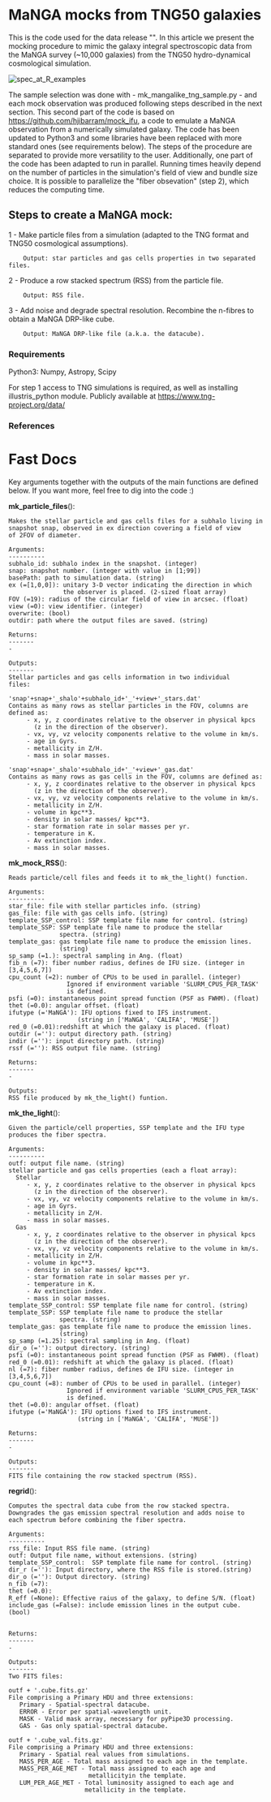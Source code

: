 # MaNGA mocks from TNG50 galaxies

This is the code used for the data release "". In this article we present the mocking procedure to mimic the galaxy integral spectroscopic data from the MaNGA survey (~10,000 galaxies) from the TNG50 hydro-dynamical cosmological simulation. 

![spec_at_R_examples](https://user-images.githubusercontent.com/50836927/178962418-71b3ca6a-c501-48a9-8876-1b69394e5595.png)

The sample selection was done with -  mk_mangalike_tng_sample.py  - and each mock observation was produced following steps described in the next section. This second part of the code is based on https://github.com/hjibarram/mock_ifu, a code to emulate a MaNGA observation from a numerically simulated galaxy. The code has been updated to Python3 and some libraries have been replaced with more standard ones (see requirements below). The steps of the procedure are separated to provide more versatility to the user. Additionally, one part of the code has been adapted to run in parallel. Running times heavily depend on the number of particles in the simulation's field of view and bundle size choice. It is possible to parallelize the "fiber obsevation" (step 2), which reduces the computing time.

## Steps to create a MaNGA mock:


1 - Make particle files from a simulation (adapted to the TNG format and TNG50 cosmological assumptions).

        Output: star particles and gas cells properties in two separated files.
      
      
2 - Produce a row stacked spectrum (RSS) from the particle file.

	    Output: RSS file.
      
      
3 - Add noise and degrade spectral resolution. Recombine the n-fibres to obtain a MaNGA DRP-like cube.

	    Output: MaNGA DRP-like file (a.k.a. the datacube).
      
      

### Requirements

Python3: Numpy, Astropy, Scipy

For step 1 access to TNG simulations is required, as well as installing illustris_python module. Publicly available at https://www.tng-project.org/data/ 

### References


# Fast Docs

Key arguments together with the outputs of the main functions are defined below. If you want more, feel free to dig into the code :)

<strong>mk_particle_files</strong>():

    Makes the stellar particle and gas cells files for a subhalo living in
    snapshot snap, observed in ex direction covering a field of view 
    of 2FOV of diameter.

    Arguments:
    ----------
    subhalo_id: subhalo index in the snapshot. (integer)
    snap: snapshot number. (integer with value in [1;99]) 
    basePath: path to simulation data. (string) 
    ex (=[1,0,0]): unitary 3-D vector indicating the direction in which
                   the observer is placed. (2-sized float array)
    FOV (=19): radius of the circular field of view in arcsec. (float)
    view (=0): view identifier. (integer)
    overwrite: (bool)
    outdir: path where the output files are saved. (string)

    Returns:
    -------
    -

    Outputs:
    -------
    Stellar particles and gas cells information in two individual 
    files:

    'snap'+snap+'_shalo'+subhalo_id+'_'+view+'_stars.dat'
    Contains as many rows as stellar particles in the FOV, columns are defined as:
         - x, y, z coordinates relative to the observer in physical kpcs
           (z in the direction of the observer).
         - vx, vy, vz velocity components relative to the volume in km/s.
         - age in Gyrs.
         - metallicity in Z/H.
         - mass in solar masses.

    'snap'+snap+'_shalo'+subhalo_id+'_'+view+'_gas.dat'
    Contains as many rows as gas cells in the FOV, columns are defined as:
         - x, y, z coordinates relative to the observer in physical kpcs
           (z in the direction of the observer).
         - vx, vy, vz velocity components relative to the volume in km/s.
         - metallicity in Z/H.
         - volume in kpc**3.
         - density in solar masses/ kpc**3.
         - star formation rate in solar masses per yr.
         - temperature in K.
         - Av extinction index.
         - mass in solar masses.

<strong>mk_mock_RSS</strong>():
		
    Reads particle/cell files and feeds it to mk_the_light() function.

    Arguments:
    ----------
    star_file: file with stellar particles info. (string)
    gas_file: file with gas cells info. (string)
    template_SSP_control: SSP template file name for control. (string)
    template_SSP: SSP template file name to produce the stellar 
                  spectra. (string)
    template_gas: gas template file name to produce the emission lines.
                  (string)
    sp_samp (=1.): spectral sampling in Ang. (float)
    fib_n (=7): fiber number radius, defines de IFU size. (integer in [3,4,5,6,7])
    cpu_count (=2): number of CPUs to be used in parallel. (integer)
                    Ignored if environment variable 'SLURM_CPUS_PER_TASK' 
                    is defined.
    psfi (=0): instantaneous point spread function (PSF as FWHM). (float)
    thet (=0.0): angular offset. (float)
    ifutype (='MaNGA'): IFU options fixed to IFS instrument. 
                       (string in ['MaNGA', 'CALIFA', 'MUSE'])
    red_0 (=0.01):redshift at which the galaxy is placed. (float)
    outdir (=''): output directory path. (string)
    indir (=''): input directory path. (string)
    rssf (=''): RSS output file name. (string)

    Returns:
    -------
    -

    Outputs:
    RSS file produced by mk_the_light() funtion.


    
<strong>mk_the_light</strong>():
	      
    Given the particle/cell properties, SSP template and the IFU type
    produces the fiber spectra.

    Arguments:
    ----------
    outf: output file name. (string)
    stellar particle and gas cells properties (each a float array):
      Stellar
         - x, y, z coordinates relative to the observer in physical kpcs
           (z in the direction of the observer).
         - vx, vy, vz velocity components relative to the volume in km/s.
         - age in Gyrs.
         - metallicity in Z/H.
         - mass in solar masses.
      Gas
         - x, y, z coordinates relative to the observer in physical kpcs
           (z in the direction of the observer).
         - vx, vy, vz velocity components relative to the volume in km/s.
         - metallicity in Z/H.
         - volume in kpc**3.
         - density in solar masses/ kpc**3.
         - star formation rate in solar masses per yr.
         - temperature in K.
         - Av extinction index.
         - mass in solar masses.    
    template_SSP_control: SSP template file name for control. (string)
    template_SSP: SSP template file name to produce the stellar 
                  spectra. (string)
    template_gas: gas template file name to produce the emission lines.
                  (string)
    sp_samp (=1.25): spectral sampling in Ang. (float)
    dir_o (=''): output directory. (string)
    psfi (=0): instantaneous point spread function (PSF as FWHM). (float)
    red_0 (=0.01): redshift at which the galaxy is placed. (float)
    nl (=7): fiber number radius, defines de IFU size. (integer in [3,4,5,6,7])
    cpu_count (=8): number of CPUs to be used in parallel. (integer)
                    Ignored if environment variable 'SLURM_CPUS_PER_TASK' 
                    is defined.
    thet (=0.0): angular offset. (float)
    ifutype (='MaNGA'): IFU options fixed to IFS instrument. 
                       (string in ['MaNGA', 'CALIFA', 'MUSE'])

    Returns:
    -------
    -

    Outputs:
    -------
    FITS file containing the row stacked spectrum (RSS).

    
<strong>regrid</strong>():

    Computes the spectral data cube from the row stacked spectra. 
    Downgrades the gas emission spectral resolution and adds noise to 
    each spectrum before combining the fiber spectra. 

    Arguments:
    ----------
    rss_file: Input RSS file name. (string)
    outf: Output file name, without extensions. (string)
    template_SSP_control:  SSP template file name for control. (string)
    dir_r (=''): Input directory, where the RSS file is stored.(string)
    dir_o (=''): Output directory. (string)
    n_fib (=7): 
    thet (=0.0):
    R_eff (=None): Effective raius of the galaxy, to define S/N. (float)
    include_gas (=False): include emission lines in the output cube. (bool)


    Returns:
    -------
    -

    Outputs:
    -------
    Two FITS files:
    
    outf + '.cube.fits.gz'
    File comprising a Primary HDU and three extensions:
       Primary - Spatial-spectral datacube.
       ERROR - Error per spatial-wavelength unit.
       MASK - Valid mask array, necessary for pyPipe3D processing.
       GAS - Gas only spatial-spectral datacube.
    
    outf + '.cube_val.fits.gz'
    File comprising a Primary HDU and three extensions:
       Primary - Spatial real values from simulations.
       MASS_PER_AGE - Total mass assigned to each age in the template.
       MASS_PER_AGE_MET - Total mass assigned to each age and 
                          metallicityin the template.
       LUM_PER_AGE_MET - Total luminosity assigned to each age and 
                         metallicity in the template.


